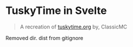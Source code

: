 # TuskyTime in Svelte

> A recreation of [tuskytime.org](https://tuskytime.org) by, ClassicMC

Removed dir. dist from gitignore
